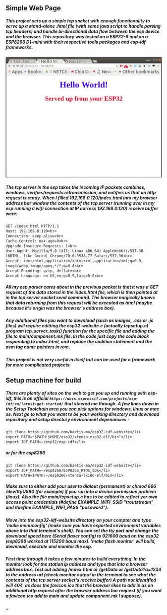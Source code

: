 ## Simple Web Page
##### This project sets up a simple tcp socket with enough functionality to serve up a stand-alone .html file (with some java script to handle parsing tcp headers) and handle bi-directional data flow between the esp device and the browser.  This repository was tested on a ESP32-S and on a ESP8266 D1-mini with their respective tools packages and esp-idf frameworks. 
![hello](./helloworld.png)
##### The tcp server in the esp takes the incoming IP packets combines, windows, verifies/requests retransmission, and notifies us that an http request is ready.  When I filled 192.168.0.120/index.html into my browser address bar window the contents of the tcp server (running over in my esp running a wifi connection at IP adrress 192.168.0.120) receive buffer were:
```
GET /index.html HTTP/1.1
Host: 192.168.0.120<br>
Connection: keep-alive<br>
Cache-Control: max-age=0<br>
Upgrade-Insecure-Requests: 1<br>
User-Agent: Mozilla/5.0 (X11; Linux x86_64) AppleWebKit/537.36
(KHTML, like Gecko) Chrome/70.0.3538.77 Safari/537.36<br>
Accept: text/html,application/xhtml+xml,application/xml;q=0.9,
image/webp,image/apng,*/*;q=0.8<br>
Accept-Encoding: gzip, deflate<br>
Accept-Language: en-US,en;q=0.9,la;q=0.8<br>
```
##### All my esp parser cares about in the previous packet is that it was a GET request of the data stored in the index.html file, which is then pointed at in the tcp server socket send command. The browser magically knows that data returning from this request will be executed as html (maybe because it's origin was the browser's address box).  
##### Any additional files you want to download (such as images, .css or .js files) will require editting the esp32-website.c (actually tcpsetup.c) program tcp_server_task() function for the specific file and adding the file to main/component.mk file. In the code just copy the code block responding to index.html, and replace the codition statement and the asm tag name pointers in rom.
##### This project is not very useful in itself but can be used for a framework for more complicated projects.
## Setup machine for build
##### There are plenty of sites on the web to get you up end running with esp-idf, this is an official `https://docs.espressif.com/projects/esp-idf/en/latest/get-started/` that steered me through. A few lines down in the Setup Toolchain area you can pick options for windows, linux or mac os.  Next go to what you want to be your working directory and download repository and setup directory environment depenancies : 
```
git clone https://github.com/baetis-ma/esp32-idf-website</li>
export PATH="$PATH:$HOME/esp32/xtensa-esp32-elf/bin"</li>
export IDF_PATH=~/esp32/esp-idf</li>
```
##### or for the esp8266
```
git clone https://github.com/baetis-ma/esp32-idf-website</li>
export IDF_PATH=~/esp8266/ESP8266_RTOS_SDK</li>
export PATH=$PATH:~/esp8266/xtensa-lx106-elf/bin</li>
```
##### Make sure to either add your user to dialout (permanent) or chmod 666 /dev/ttyUSB0 (for example) if you run into a device permission problem (linux). Also the file main/tcpsetup.c has to be editted to reflect yor own access point credentials (#define EXAMPLE_WIFI_SSID "troutstream" and #define EXAMPLE_WIFI_PASS "password").
##### Move into the esp32-idf-website directory on your compter and type 'make menuconfig' (make sure you have exported environment variables above into that terminal's shell).  You can set the tty port and change the download speed here (Serial flaser config) to 921600 baud on the esp32 (esp8266 worked at 115200 baud max). 'make flash monitor' will build, download, exectute and monitor the esp.
##### First time through it takes a few minutes to build everything.  In the monitor look for the station ip address and type that into a browser address box.  Test out adding /index.html or /getData or /getData?a=1234 to the address url (check monitor output in the terminal to see what the contents of the tcp server socket's receive buffer)  A path not identified will 404, as does the favicon.ico that the browser likes to add in as an additional http request after the browser address bar request (if you want a favicon.ico add to main and update component.mk I suppose).
~                                                                                                                              
